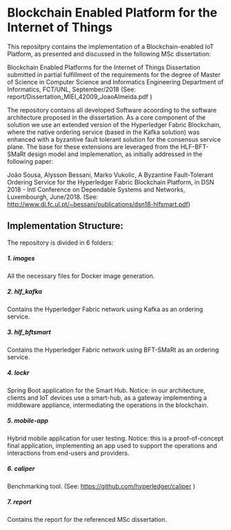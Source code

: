 # Blockchain Enabled Platform for the Internet of Things
This repositpry contains the implementation of a Blockchain-enabled IoT Platform, as presented and discussed in the following MSc dissertation:

Blockchain Enabled Platforms for the Internet of Things
Dissertation submitted in partial fulfillment
of the requirements for the degree of
Master of Science in Computer Science and Informatics Engineering
Department of Informatics, FCT/UNL, September/2018
(See: report/Dissertation_MIEI_42009_JoaoAlmeida.pdf )

The repository contains all developed Software acoording to the software architecture proposed in
the dissertation. As a core component of the solution we use an extended version 
of the Hyperledger Fabric Blockchain, where the native ordering service 
(based in the Kafka solution) was enhanced with
a byzantive fault tolerant solution for the consensus service plane. The base for these
extensions are leveraged from the HLF-BFT-SMaRt design model and implemenation, as initially
addressed in the following paper:

João Sousa, Alysson Bessani, Marko Vukolic, 
A Byzantine Fault-Tolerant Ordering Service for the Hyperledger Fabric Blockchain Platform,
in DSN 2018 - Intl Conference on Dependable Systems and Networks, Luxembourgh, June/2018.
(See: http://www.di.fc.ul.pt/~bessani/publications/dsn18-hlfsmart.pdf)

Implementation Structure:
----------------------------
The repository is divided in 6 folders:

##### 1. images
All the necessary files for Docker image generation.
##### 2. hlf_kafka
Contains the Hyperledger Fabric network using Kafka as an ordering service.
##### 3. hlf_bftsmart
Contains the Hyperledger Fabric network using BFT-SMaRt as an ordering service.
##### 4. lockr
Spring Boot application for the Smart Hub.
Notice: in our architecture, clients and IoT devices use a smart-hub, as a gateway 
implementing a middleware appliance, intermediating the operations in the blockchain.
##### 5. mobile-app
Hybrid mobile application for user testing. 
Notice: this is a proof-of-concept final application, implementing an app used to support 
the operations and interactions from end-users and providers.
##### 6. caliper
Benchmarking tool.
(See: https://github.com/hyperledger/caliper )
##### 7. report
Contains the report for the referenced MSc dissertation.
